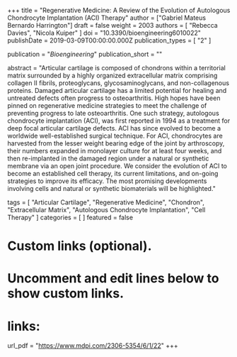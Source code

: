 +++
title = "Regenerative Medicine: A Review of the Evolution of Autologous Chondrocyte Implantation (ACI) Therapy"
author = ["Gabriel Mateus Bernardo Harrington"]
draft = false
weight = 2003
authors = [
  "Rebecca Davies",
  "Nicola Kuiper"
]
doi = "10.3390/bioengineering6010022"
publishDate = 2019-03-09T00:00:00.000Z
publication_types = [ "2" ]

publication = "*Bioengineering*"
publication_short = ""

abstract = "Articular cartilage is composed of chondrons within a territorial matrix surrounded by a highly organized extracellular matrix comprising collagen II fibrils, proteoglycans, glycosaminoglycans, and non-collagenous proteins. Damaged articular cartilage has a limited potential for healing and untreated defects often progress to osteoarthritis. High hopes have been pinned on regenerative medicine strategies to meet the challenge of preventing progress to late osteoarthritis. One such strategy, autologous chondrocyte implantation (ACI), was first reported in 1994 as a treatment for deep focal articular cartilage defects. ACI has since evolved to become a worldwide well-established surgical technique. For ACI, chondrocytes are harvested from the lesser weight bearing edge of the joint by arthroscopy, their numbers expanded in monolayer culture for at least four weeks, and then re-implanted in the damaged region under a natural or synthetic membrane via an open joint procedure. We consider the evolution of ACI to become an established cell therapy, its current limitations, and on-going strategies to improve its efficacy. The most promising developments involving cells and natural or synthetic biomaterials will be highlighted."

tags = [ "Articular Cartilage", "Regenerative Medicine", "Chondron", "Extracellular Matrix", "Autologous Chondrocyte Implantation", "Cell Therapy" ]
categories = [ ]
featured = false

# Custom links (optional).
#   Uncomment and edit lines below to show custom links.
# links:
url_pdf = "https://www.mdpi.com/2306-5354/6/1/22"
+++
